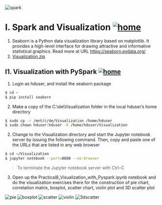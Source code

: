 ![spark](https://github.com/choojun/choojun.github.io/assets/6356054/c357a221-ebe5-426c-9d9e-1be022fcfda5)

# I. Spark and Visualization [![home](https://github.com/choojun/choojun.github.io/assets/6356054/947da4b4-f259-4b82-8961-07ca48b2811a)](wsl)

1. Seaborn is a Python data visualization library based on matplotlib. It provides a high-level interface for drawing attractive and informative statistical graphics. Read more at URL https://seaborn.pydata.org/
2. [Visualization.zip](https://github.com/choojun/choojun.github.io/files/14373625/Visualization.zip)


## I1. Visualization with PySpark [![home](https://github.com/choojun/choojun.github.io/assets/6356054/947da4b4-f259-4b82-8961-07ca48b2811a)](wsl)

1.	Login as hduser, and install the seaborn package
~~~bash
$ cd ~
$ pip install seaborn
~~~

2. Make a copy of the C:\de\Visualization folder in the local hduser’s home directory
~~~bash
$ sudo cp -r /mnt/c/de/Visualization /home/hduser
$ sudo chown hduser:hduser -R /home/hduser/Visualization
~~~

2. Change to the Visualization directory and start the Jupyter notebook server by issuing the following command. Then, copy and paste one of the URLs that are listed in any web browser
~~~bash
$ cd ~/Visualization
$ jupyter notebook --port=8888 --no-browser
~~~
> To terminate the Jupyter notebook server with Ctrl-C

3. Open up the Practical8_Visualization_with_Pyspark.ipynb notebook and do the visualization exercises there for the construction of pie chart, correlation matrix, boxplot, scatter chart, violin plot and 3D scatter plot



![pie](https://github.com/choojun/choojun.github.io/assets/6356054/18d5dfe5-3ea6-4a80-9c6e-fc068f36ab8a)
![boxplot](https://github.com/choojun/choojun.github.io/assets/6356054/70ff8053-5169-4017-8d3e-d297381cade5)
![scatter](https://github.com/choojun/choojun.github.io/assets/6356054/fba671b0-d50f-45e9-81d1-08dabb348cfa)
![violin](https://github.com/choojun/choojun.github.io/assets/6356054/a49bb96b-898c-430e-9eb6-8eef15d07b25)
![3dscatter](https://github.com/choojun/choojun.github.io/assets/6356054/b439d6aa-4164-4821-88c4-7a5f8fc49b6b)






